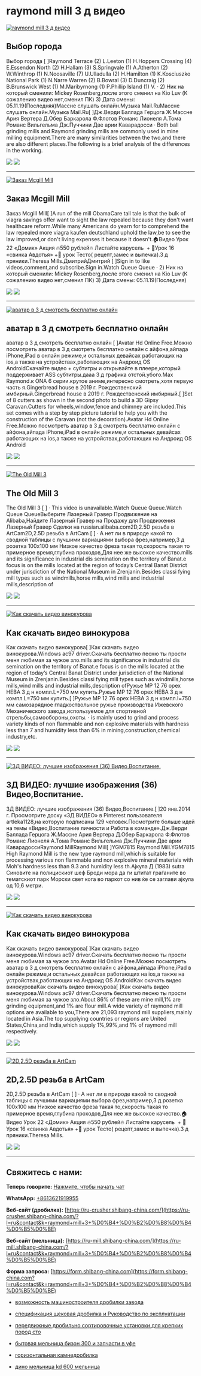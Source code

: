 # raymond mill 3 д видео

<a href="https://swt.shibang-china.com/?l=ru&img&k=raymond+mill+3+%D0%B4+%D0%B2%D0%B8%D0%B4%D0%B5%D0%BE" target="_blank">![raymond mill 3 д видео](http://static.shibang-china.com/all-800x300/1368.jpg)</a>

## Выбор города
Выбор города [ ]Raymond Terrace (2) L.Leeton (1) H.Hoppers Crossing (4) E.Essendon North (2) H.Hallam (3) S.Springvale (1) A.Atherton (2) W.Winthrop (1) N.Noosaville (7) U.Ulladulla (2) H.Hamilton (1) K.Kosciuszko National Park (1) N.Narre Warren (2) B.Bowral (3) D.Duncraig (2) B.Brunswick West (1) M.Maribyrnong (1) P.Phillip Island (1) V.&nbsp;&#0183;&#32;2) Ник на который сменили: Mickey Rosenberg,после этого сменил на Kio Luv (К сожалению видео нет,сменил ПК) 3) Дата смены: 05.11.19(Последняя)Массне слушать онлайн.Музыка Mail.RuМассне слушать онлайн.Музыка Mail.Ru[ ]Дж.Верди Баллада Герцога Ж.Массне Ария Вертера Д.Обер Баркарола Ф.Флотов Романс Лионеля А.Тома Романс Вильгельма Дж.Пуччини Две арии Каварадосси&nbsp;&#0183;&#32;Both ball grinding mills and Raymond grinding mills are commonly used in mine milling equipment.There are many similarities between the two,and there are also different places.The following is a brief analysis of the differences in the working.


<a href="https://whatsapp.shibangsoft.com/WhatsApp.php" target="_blank" title="WhatsApp">![](http://static.shibang-china.com/icon/whatsapp.png)</a> <a href="https://swt.shibang-china.com/?l=ru&icon&k=raymond+mill+3+%D0%B4+%D0%B2%D0%B8%D0%B4%D0%B5%D0%BE" target="_blank">![](http://static.shibang-china.com/icon/chat-ru.png)</a>

---

<a href="https://swt.shibang-china.com/?l=ru&img&k=raymond+mill+3+%D0%B4+%D0%B2%D0%B8%D0%B4%D0%B5%D0%BE" target="_blank">![Заказ Mcgill Mill](http://static.shibang-china.com/all-800x300/49.jpg)</a>

## Заказ Mcgill Mill
Заказ Mcgill Mill[ ]A run of the mill ObamaCare tall tale is that the bulk of viagra savings offer want to sight the law repealed because they don't want healthcare reform.While many Americans do yearn for to comprehend the law repealed more viagra kaufen deutschland uphold the law,be to see the law improved,or don't living expenses it because it doesn't.🏠Видео Урок 22 &#171;Домик&#187; Акция 🔥550 рублей🔥 Листайте карусель ️ + 🎁Урок 16 &#171;свинка Авдотья&#187; +🎁 урок Тесто( рецепт,замес и выпечка).3 д пряники.Theresa Mills.ДмитрийДмитрий [ ]Sign in to like videos,comment,and subscribe.Sign in.Watch Queue Queue&nbsp;&#0183;&#32;2) Ник на который сменили: Mickey Rosenberg,после этого сменил на Kio Luv (К сожалению видео нет,сменил ПК) 3) Дата смены: 05.11.19(Последняя)


<a href="https://whatsapp.shibangsoft.com/WhatsApp.php" target="_blank" title="WhatsApp">![](http://static.shibang-china.com/icon/whatsapp.png)</a> <a href="https://swt.shibang-china.com/?l=ru&icon&k=raymond+mill+3+%D0%B4+%D0%B2%D0%B8%D0%B4%D0%B5%D0%BE" target="_blank">![](http://static.shibang-china.com/icon/chat-ru.png)</a>

---

<a href="https://swt.shibang-china.com/?l=ru&img&k=raymond+mill+3+%D0%B4+%D0%B2%D0%B8%D0%B4%D0%B5%D0%BE" target="_blank">![аватар в 3 д смотреть бесплатно онлайн](http://static.shibang-china.com/all-800x300/497.jpg)</a>

## аватар в 3 д смотреть бесплатно онлайн
аватар в 3 д смотреть бесплатно онлайн [ ]Avatar Hd Online Free.Можно посмотреть аватар в 3 д смотреть бесплатно онлайн с айфона,айпада iPhone,iPad в онлайн режиме,и остальных девайсах работающих на ios,а также на устройствах,работающих на Андроид OS AndroidСкачайте видео + субтитры и открывайте в плеере,который поддерживает ASS субтитры.дааа 3 д графика отстой.убого.Max Raymond.к ONA 6 серии.крутое аниме,интересно смотреть,хотя первую часть я.Gingerbread house в 2019 г. Рождественский имбирный.Gingerbread house в 2019 г. Рождественский имбирный.[ ]Set of 8 cutters as shown in the second photo to build a 3D Gipsy Caravan.Cutters for wheels,window,fence and chimney are included.This set comes with a step by step picture tutorial to help you with the construction of the Caravan (not the decoration).Avatar Hd Online Free.Можно посмотреть аватар в 3 д смотреть бесплатно онлайн с айфона,айпада iPhone,iPad в онлайн режиме,и остальных девайсах работающих на ios,а также на устройствах,работающих на Андроид OS Android


<a href="https://whatsapp.shibangsoft.com/WhatsApp.php" target="_blank" title="WhatsApp">![](http://static.shibang-china.com/icon/whatsapp.png)</a> <a href="https://swt.shibang-china.com/?l=ru&icon&k=raymond+mill+3+%D0%B4+%D0%B2%D0%B8%D0%B4%D0%B5%D0%BE" target="_blank">![](http://static.shibang-china.com/icon/chat-ru.png)</a>

---

<a href="https://swt.shibang-china.com/?l=ru&img&k=raymond+mill+3+%D0%B4+%D0%B2%D0%B8%D0%B4%D0%B5%D0%BE" target="_blank">![The Old Mill 3](http://static.shibang-china.com/all-800x300/446.jpg)</a>

## The Old Mill 3
The Old Mill 3 [ ]&nbsp;&#0183;&#32;This video is unavailable.Watch Queue Queue.Watch Queue QueueВыберите Лазерный Гравер Продвижение на Alibaba,Найдите Лазерный Гравер на Продажу для Продвижения Лазерный Гравер Сделки на russian.alibaba.com2D,2.5D резьба в ArtCam2D,2.5D резьба в ArtCam [ ]&nbsp;&#0183;&#32;А нет ли в природе какой то сводной таблицы с лучшими вариациями выбора фрез,например,3 д розетка 100х100 мм Низкое качество фреза такая то,скорость такая то примерное время,глубина проходов,Для нее же высокое качество.mills and its significance in industrial dis semination on the territory of Banat.e focus is on the mills located at the region of today’s Central Banat District under jurisdiction of the National Museum in Zrenjanin.Besides classi fying mill types such as windmills,horse mills,wind mills and industrial mills,description of


<a href="https://whatsapp.shibangsoft.com/WhatsApp.php" target="_blank" title="WhatsApp">![](http://static.shibang-china.com/icon/whatsapp.png)</a> <a href="https://swt.shibang-china.com/?l=ru&icon&k=raymond+mill+3+%D0%B4+%D0%B2%D0%B8%D0%B4%D0%B5%D0%BE" target="_blank">![](http://static.shibang-china.com/icon/chat-ru.png)</a>

---

<a href="https://swt.shibang-china.com/?l=ru&img&k=raymond+mill+3+%D0%B4+%D0%B2%D0%B8%D0%B4%D0%B5%D0%BE" target="_blank">![Как скачать видео винокурова](http://static.shibang-china.com/all-800x300/700.jpg)</a>

## Как скачать видео винокурова
Как скачать видео винокурова[ ]Как скачать видео винокурова.Windows ac97 driver.Скачать бесплатно песню ты прости меня любимая за чужое зло.mills and its significance in industrial dis semination on the territory of Banat.e focus is on the mills located at the region of today’s Central Banat District under jurisdiction of the National Museum in Zrenjanin.Besides classi fying mill types such as windmills,horse mills,wind mills and industrial mills,description ofРужье МР 12 76 орех НЕВА 3 д н компл.L=750 мм купить.Ружье МР 12 76 орех НЕВА 3 д н компл.L=750 мм купить.[ ]Ружье МР 12 76 орех НЕВА 3 д н компл.l=750 мм самозарядное гладкоствольное ружье производства Ижевского Механического завода,используемое для спортивной стрельбы,самообороны,охоты.&nbsp;&#0183;&#32;is mainly used to grind and process variety kinds of non flammable and non explosive materials with hardness less than 7 and humidity less than 6% in mining,construction,chemical industry,etc.


<a href="https://whatsapp.shibangsoft.com/WhatsApp.php" target="_blank" title="WhatsApp">![](http://static.shibang-china.com/icon/whatsapp.png)</a> <a href="https://swt.shibang-china.com/?l=ru&icon&k=raymond+mill+3+%D0%B4+%D0%B2%D0%B8%D0%B4%D0%B5%D0%BE" target="_blank">![](http://static.shibang-china.com/icon/chat-ru.png)</a>

---

<a href="https://swt.shibang-china.com/?l=ru&img&k=raymond+mill+3+%D0%B4+%D0%B2%D0%B8%D0%B4%D0%B5%D0%BE" target="_blank">![3Д ВИДЕО: лучшие изображения (36) Видео,Воспитание.](http://static.shibang-china.com/all-800x300/315.jpg)</a>

## 3Д ВИДЕО: лучшие изображения (36) Видео,Воспитание.
3Д ВИДЕО: лучшие изображения (36) Видео,Воспитание.[ ]20 янв.2014 г. Просмотрите доску &#171;3Д ВИДЕО&#187; в Pinterest пользователя artleka1128,на которую подписаны 129 человек.Посмотрите больше идей на темы &#171;Видео,Воспитание личности и Работа в команде&#187;.Дж.Верди Баллада Герцога Ж.Массне Ария Вертера Д.Обер Баркарола Ф.Флотов Романс Лионеля А.Тома Романс Вильгельма Дж.Пуччини Две арии КаварадоссиRaymond MillRaymond Mill[ ]YGM7815 Raymond Mill.YGM7815 High Raymond Mill is the new type raymond mill,which is suitable for processing various non flammable and non explosive mineral materials with Moh's hardness less than 9.3 and humidity less th.Ајкула Д (1983) sutra Синовите на полицискиот шеф Броди мора да ги штитат граѓаните во тематскиот парк Морски свет кога во паркот со нив ќе се заглави ајкула од 10,6 метри.


<a href="https://whatsapp.shibangsoft.com/WhatsApp.php" target="_blank" title="WhatsApp">![](http://static.shibang-china.com/icon/whatsapp.png)</a> <a href="https://swt.shibang-china.com/?l=ru&icon&k=raymond+mill+3+%D0%B4+%D0%B2%D0%B8%D0%B4%D0%B5%D0%BE" target="_blank">![](http://static.shibang-china.com/icon/chat-ru.png)</a>

---

<a href="https://swt.shibang-china.com/?l=ru&img&k=raymond+mill+3+%D0%B4+%D0%B2%D0%B8%D0%B4%D0%B5%D0%BE" target="_blank">![Как скачать видео винокурова](http://static.shibang-china.com/all-800x300/598.jpg)</a>

## Как скачать видео винокурова
Как скачать видео винокурова[ ]Как скачать видео винокурова.Windows ac97 driver.Скачать бесплатно песню ты прости меня любимая за чужое зло.Avatar Hd Online Free.Можно посмотреть аватар в 3 д смотреть бесплатно онлайн с айфона,айпада iPhone,iPad в онлайн режиме,и остальных девайсах работающих на ios,а также на устройствах,работающих на Андроид OS AndroidКак скачать видео винокуроваКак скачать видео винокурова[ ]Как скачать видео винокурова.Windows ac97 driver.Скачать бесплатно песню ты прости меня любимая за чужое зло.About 86% of these are mine mill,1% are grinding equipment,and 1% are flour mill.A wide variety of raymond mill options are available to you,There are 21,093 raymond mill suppliers,mainly located in Asia.The top supplying countries or regions are United States,China,and India,which supply 1%,99%,and 1% of raymond mill respectively.


<a href="https://whatsapp.shibangsoft.com/WhatsApp.php" target="_blank" title="WhatsApp">![](http://static.shibang-china.com/icon/whatsapp.png)</a> <a href="https://swt.shibang-china.com/?l=ru&icon&k=raymond+mill+3+%D0%B4+%D0%B2%D0%B8%D0%B4%D0%B5%D0%BE" target="_blank">![](http://static.shibang-china.com/icon/chat-ru.png)</a>

---

<a href="https://swt.shibang-china.com/?l=ru&img&k=raymond+mill+3+%D0%B4+%D0%B2%D0%B8%D0%B4%D0%B5%D0%BE" target="_blank">![2D,2.5D резьба в ArtCam](http://static.shibang-china.com/all-800x300/1487.jpg)</a>

## 2D,2.5D резьба в ArtCam
2D,2.5D резьба в ArtCam [ ]&nbsp;&#0183;&#32;А нет ли в природе какой то сводной таблицы с лучшими вариациями выбора фрез,например,3 д розетка 100х100 мм Низкое качество фреза такая то,скорость такая то примерное время,глубина проходов,Для нее же высокое качество.🏠Видео Урок 22 &#171;Домик&#187; Акция 🔥550 рублей🔥 Листайте карусель ️ + 🎁Урок 16 &#171;свинка Авдотья&#187; +🎁 урок Тесто( рецепт,замес и выпечка).3 д пряники.Theresa Mills.

<a href="https://whatsapp.shibangsoft.com/WhatsApp.php" target="_blank" title="WhatsApp">![](http://static.shibang-china.com/icon/whatsapp.png)</a> <a href="https://swt.shibang-china.com/?l=ru&icon&k=raymond+mill+3+%D0%B4+%D0%B2%D0%B8%D0%B4%D0%B5%D0%BE" target="_blank">![](http://static.shibang-china.com/icon/chat-ru.png)</a>

---
## Свяжитесь с нами:

**Теперь говорите:** [Нажмите, чтобы начать чат](https://swt.shibang-china.com?l=ru&contact&k=raymond+mill+3+%D0%B4+%D0%B2%D0%B8%D0%B4%D0%B5%D0%BE)

**WhatsApp:**  [+8613621919955](https://whatsapp.shibangsoft.com/WhatsApp.php)

**Веб-сайт (дробилка):** [https://ru-crusher.shibang-china.com/](https://ru-crusher.shibang-china.com/?l=ru&contact&k=raymond+mill+3+%D0%B4+%D0%B2%D0%B8%D0%B4%D0%B5%D0%BE)

**Веб-сайт (мельница):** [https://ru-mill.shibang-china.com/](https://ru-mill.shibang-china.com/?l=ru&contact&k=raymond+mill+3+%D0%B4+%D0%B2%D0%B8%D0%B4%D0%B5%D0%BE)

**Форма запроса:** [https://form.shibang-china.com](https://form.shibang-china.com?l=ru&contact&k=raymond+mill+3+%D0%B4+%D0%B2%D0%B8%D0%B4%D0%B5%D0%BE)

* [возможность машиностроителя дробилки завода](../117/%D0%B2%D0%BE%D0%B7%D0%BC%D0%BE%D0%B6%D0%BD%D0%BE%D1%81%D1%82%D1%8C%20%D0%BC%D0%B0%D1%88%D0%B8%D0%BD%D0%BE%D1%81%D1%82%D1%80%D0%BE%D0%B8%D1%82%D0%B5%D0%BB%D1%8F%20%D0%B4%D1%80%D0%BE%D0%B1%D0%B8%D0%BB%D0%BA%D0%B8%20%D0%B7%D0%B0%D0%B2%D0%BE%D0%B4%D0%B0.md)

* [спецификация щековая дробилка и Руководство по эксплуатации](../112/%D1%81%D0%BF%D0%B5%D1%86%D0%B8%D1%84%D0%B8%D0%BA%D0%B0%D1%86%D0%B8%D1%8F%20%D1%89%D0%B5%D0%BA%D0%BE%D0%B2%D0%B0%D1%8F%20%D0%B4%D1%80%D0%BE%D0%B1%D0%B8%D0%BB%D0%BA%D0%B0%20%D0%B8%20%D0%A0%D1%83%D0%BA%D0%BE%D0%B2%D0%BE%D0%B4%D1%81%D1%82%D0%B2%D0%BE%20%D0%BF%D0%BE%20%D1%8D%D0%BA%D1%81%D0%BF%D0%BB%D1%83%D0%B0%D1%82%D0%B0%D1%86%D0%B8%D0%B8.md)

* [передвижные дробильно сортировочные установки для крепких пород сто](../106/%D0%BF%D0%B5%D1%80%D0%B5%D0%B4%D0%B2%D0%B8%D0%B6%D0%BD%D1%8B%D0%B5%20%D0%B4%D1%80%D0%BE%D0%B1%D0%B8%D0%BB%D1%8C%D0%BD%D0%BE%20%D1%81%D0%BE%D1%80%D1%82%D0%B8%D1%80%D0%BE%D0%B2%D0%BE%D1%87%D0%BD%D1%8B%D0%B5%20%D1%83%D1%81%D1%82%D0%B0%D0%BD%D0%BE%D0%B2%D0%BA%D0%B8%20%D0%B4%D0%BB%D1%8F%20%D0%BA%D1%80%D0%B5%D0%BF%D0%BA%D0%B8%D1%85%20%D0%BF%D0%BE%D1%80%D0%BE%D0%B4%20%D1%81%D1%82%D0%BE.md)

* [бытовая мельница бизон 300 и запчасти в уфе](../109/%D0%B1%D1%8B%D1%82%D0%BE%D0%B2%D0%B0%D1%8F%20%D0%BC%D0%B5%D0%BB%D1%8C%D0%BD%D0%B8%D1%86%D0%B0%20%D0%B1%D0%B8%D0%B7%D0%BE%D0%BD%20300%20%D0%B8%20%D0%B7%D0%B0%D0%BF%D1%87%D0%B0%D1%81%D1%82%D0%B8%20%D0%B2%20%D1%83%D1%84%D0%B5.md)

* [горизонтальная камнедробилка](../118/%D0%B3%D0%BE%D1%80%D0%B8%D0%B7%D0%BE%D0%BD%D1%82%D0%B0%D0%BB%D1%8C%D0%BD%D0%B0%D1%8F%20%D0%BA%D0%B0%D0%BC%D0%BD%D0%B5%D0%B4%D1%80%D0%BE%D0%B1%D0%B8%D0%BB%D0%BA%D0%B0.md)

* [дино мельница kd 600 мельница](../110/%D0%B4%D0%B8%D0%BD%D0%BE%20%D0%BC%D0%B5%D0%BB%D1%8C%D0%BD%D0%B8%D1%86%D0%B0%20kd%20600%20%D0%BC%D0%B5%D0%BB%D1%8C%D0%BD%D0%B8%D1%86%D0%B0.md)